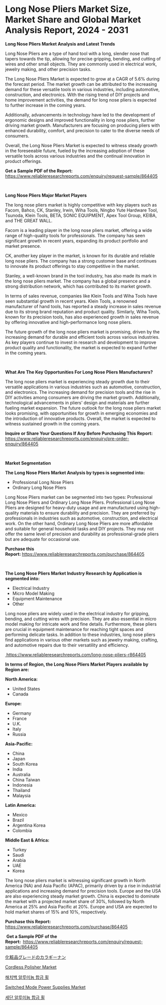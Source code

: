 <p><h1>Long Nose Pliers Market Size, Market Share and Global Market Analysis Report, 2024 - 2031</h1></p><p><strong>Long Nose Pliers Market Analysis and Latest Trends</strong></p>
<p><p>Long Nose Pliers are a type of hand tool with a long, slender nose that tapers towards the tip, allowing for precise gripping, bending, and cutting of wires and other small objects. They are commonly used in electrical work, jewelry making, and other precision tasks.</p><p>The Long Nose Pliers Market is expected to grow at a CAGR of 5.6% during the forecast period. The market growth can be attributed to the increasing demand for these versatile tools in various industries, including automotive, construction, and electronics. With the rising trend of DIY projects and home improvement activities, the demand for long nose pliers is expected to further increase in the coming years.</p><p>Additionally, advancements in technology have led to the development of ergonomic designs and improved functionality in long nose pliers, further driving market growth. Manufacturers are focusing on producing pliers with enhanced durability, comfort, and precision to cater to the diverse needs of consumers.</p><p>Overall, the Long Nose Pliers Market is expected to witness steady growth in the foreseeable future, fueled by the increasing adoption of these versatile tools across various industries and the continual innovation in product offerings.</p></p>
<p><strong>Get a Sample PDF of the Report:&nbsp;</strong> <a href="https://www.reliableresearchreports.com/enquiry/request-sample/864405">https://www.reliableresearchreports.com/enquiry/request-sample/864405</a></p>
<p>&nbsp;</p>
<p><strong>Long Nose Pliers Major Market Players</strong></p>
<p><p>The long nose pliers market is highly competitive with key players such as Facom, Bahco, CK, Stanley, Irwin, Wiha Tools, Ningbo Yute Hardware Tool, Tsunoda, Klein Tools, BETA, SONIC EQUIPMENT, Apex Tool Group, KEIBA, and THE GREAT WALL.</p><p>Facom is a leading player in the long nose pliers market, offering a wide range of high-quality tools for professionals. The company has seen significant growth in recent years, expanding its product portfolio and market presence.</p><p>CK, another key player in the market, is known for its durable and reliable long nose pliers. The company has a strong customer base and continues to innovate its product offerings to stay competitive in the market.</p><p>Stanley, a well-known brand in the tool industry, has also made its mark in the long nose pliers market. The company has a global presence and a strong distribution network, which has contributed to its market growth.</p><p>In terms of sales revenue, companies like Klein Tools and Wiha Tools have seen substantial growth in recent years. Klein Tools, a renowned manufacturer of hand tools, has reported a steady increase in sales revenue due to its strong brand reputation and product quality. Similarly, Wiha Tools, known for its precision tools, has also experienced growth in sales revenue by offering innovative and high-performance long nose pliers.</p><p>The future growth of the long nose pliers market is promising, driven by the increasing demand for durable and efficient tools across various industries. As key players continue to invest in research and development to improve product quality and functionality, the market is expected to expand further in the coming years.</p></p>
<p>&nbsp;</p>
<p><strong>What Are The Key Opportunities For Long Nose Pliers Manufacturers?</strong></p>
<p><p>The long nose pliers market is experiencing steady growth due to their versatile applications in various industries such as automotive, construction, and electronics. The increasing demand for precision tools and the rise in DIY activities among consumers are driving the market growth. Additionally, technological advancements in pliers' design and materials are further fueling market expansion. The future outlook for the long nose pliers market looks promising, with opportunities for growth in emerging economies and the introduction of innovative products. Overall, the market is expected to witness sustained growth in the coming years.</p></p>
<p><strong>Inquire or Share Your Questions If Any Before Purchasing This Report:</strong> <a href="https://www.reliableresearchreports.com/enquiry/pre-order-enquiry/864405">https://www.reliableresearchreports.com/enquiry/pre-order-enquiry/864405</a></p>
<p>&nbsp;</p>
<p><strong>Market Segmentation</strong></p>
<p><strong>The Long Nose Pliers Market Analysis by types is segmented into:</strong></p>
<p><ul><li>Professional Long Nose Pliers</li><li>Ordinary Long Nose Pliers</li></ul></p>
<p><p>Long Nose Pliers market can be segmented into two types: Professional Long Nose Pliers and Ordinary Long Nose Pliers. Professional Long Nose Pliers are designed for heavy-duty usage and are manufactured using high-quality materials to ensure durability and precision. They are preferred by professionals in industries such as automotive, construction, and electrical work. On the other hand, Ordinary Long Nose Pliers are more affordable and suitable for general household tasks and DIY projects. They may not offer the same level of precision and durability as professional-grade pliers but are adequate for occasional use.</p></p>
<p><strong>Purchase this Report:&nbsp;</strong><a href="https://www.reliableresearchreports.com/purchase/864405">https://www.reliableresearchreports.com/purchase/864405</a></p>
<p>&nbsp;</p>
<p><strong>The Long Nose Pliers Market Industry Research by Application is segmented into:</strong></p>
<p><ul><li>Electrical Industry</li><li>Micro Model Making</li><li>Equipment Maintenance</li><li>Other</li></ul></p>
<p><p>Long nose pliers are widely used in the electrical industry for gripping, bending, and cutting wires with precision. They are also essential in micro model making for intricate work and fine details. Furthermore, these pliers are crucial in equipment maintenance for reaching tight spaces and performing delicate tasks. In addition to these industries, long nose pliers find applications in various other markets such as jewelry making, crafting, and automotive repairs due to their versatility and efficiency.</p></p>
<p><a href="https://www.reliableresearchreports.com/long-nose-pliers-r864405">&nbsp;https://www.reliableresearchreports.com/long-nose-pliers-r864405</a></p>
<p><strong>In terms of Region, the Long Nose Pliers Market Players available by Region are:</strong></p>
<p>
    <p> <strong> North America: </strong>
        <ul>
            <li>United States</li>
            <li>Canada</li>
        </ul>
        </p> 
    <p> <strong> Europe: </strong>
        <ul>
            <li>Germany</li>
            <li>France</li>
            <li>U.K.</li>
            <li>Italy</li>
            <li>Russia</li>
        </ul>
        </p> 
    <p> <strong> Asia-Pacific: </strong>
        <ul>
            <li>China</li>
            <li>Japan</li>
            <li>South Korea</li>
            <li>India</li>
            <li>Australia</li>
            <li>China Taiwan</li>
            <li>Indonesia</li>
            <li>Thailand</li>
            <li>Malaysia</li>
        </ul>
        </p> 
    <p> <strong> Latin America: </strong>
        <ul>
            <li>Mexico</li>
            <li>Brazil</li>
            <li>Argentina Korea</li>
            <li>Colombia</li>
        </ul>
        </p> 
    <p> <strong> Middle East & Africa: </strong>
        <ul>
            <li>Turkey</li>
            <li>Saudi</li>
            <li>Arabia</li>
            <li>UAE</li>
            <li>Korea</li>
        </ul>
    </p>
    </p>
<p><p>The long nose pliers market is witnessing significant growth in North America (NA) and Asia Pacific (APAC), primarily driven by a rise in industrial applications and increasing demand for precision tools. Europe and the USA are also experiencing steady market growth. China is expected to dominate the market with a projected market share of 30%, followed by North America at 25% and Asia Pacific at 20%. Europe and USA are expected to hold market shares of 15% and 10%, respectively.</p></p>
<p><strong>Purchase this Report: </strong><a href="https://www.reliableresearchreports.com/purchase/864405">https://www.reliableresearchreports.com/purchase/864405</a></p>
<p>&nbsp;<strong>Get a Sample PDF of the Report:&nbsp;&nbsp;</strong><a href="https://www.reliableresearchreports.com/enquiry/request-sample/864405">https://www.reliableresearchreports.com/enquiry/request-sample/864405</a></p>
<p><strong></strong></p>
<p><p><a href="https://github.com/MacyOrn/Market-Research-Report-List-1/blob/main/8544040157554.md">化粧品グレードのカラギーナン</a></p><p><a href="https://github.com/mhrnetwork1/Market-Research-Report-List-1/blob/main/cordless-polisher-market.md">Cordless Polisher Market</a></p><p><a href="https://github.com/rahat-gis/Market-Research-Report-List-1/blob/main/7707864169032.md">해치백 알루미늄 합금 휠</a></p><p><a href="https://www.linkedin.com/pulse/switched-mode-power-supplies-market-share-amp-analysis-wific?trackingId=qXTkhBXXEkwcqsshHE%2Febg%3D%3D">Switched Mode Power Supplies Market</a></p><p><a href="https://github.com/Edwards13Jessica/Market-Research-Report-List-1/blob/main/5150819169031.md">세단 알루미늄 합금 휠</a></p></p>